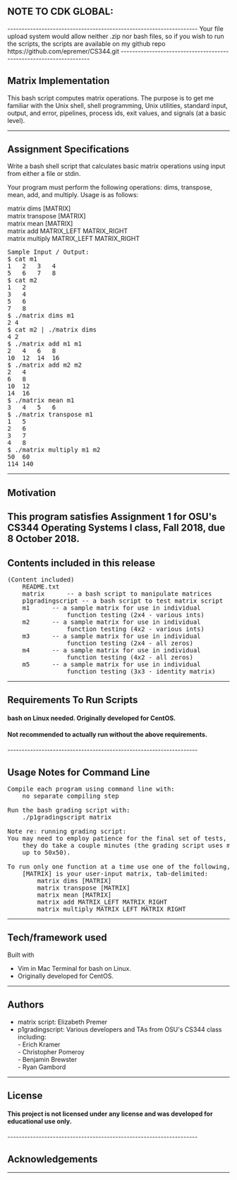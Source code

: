 <h2>NOTE TO CDK GLOBAL:</h2>
-------------------------------------------------------------------
Your file upload system would allow neither .zip nor bash files, so if
you wish to run the scripts, the scripts are available on my github
repo https://github.com/epremer/CS344.git
-------------------------------------------------------------------


Matrix Implementation
-------------------------------------------------------------------
This bash script computes matrix operations. The purpose
is to get me familiar with the Unix shell, shell programming, Unix
utilities, standard input, output, and error, pipelines, process
ids, exit values, and signals (at a basic level).

-------------------------------------------------------------------

Assignment Specifications
-------------------------------------------------------------------
Write a bash shell script that calculates basic matrix operations
using input from either a file or stdin.

Your program must perform the following operations: dims, transpose,
mean, add, and multiply. Usage is as follows:

matrix dims [MATRIX]  
matrix transpose [MATRIX]  
matrix mean [MATRIX]  
matrix add MATRIX_LEFT MATRIX_RIGHT  
matrix multiply MATRIX_LEFT MATRIX_RIGHT  
<pre>
Sample Input / Output:  
$ cat m1  
1	2	3	4
5	6	7	8  
$ cat m2  
1	2  
3	4  
5	6  
7	8  
$ ./matrix dims m1  
2 4  
$ cat m2 | ./matrix dims  
4 2  
$ ./matrix add m1 m1  
2	4	6	8  
10	12	14	16  
$ ./matrix add m2 m2  
2	4  
6	8  
10	12  
14	16  
$ ./matrix mean m1  
3	4	5	6  
$ ./matrix transpose m1  
1	5  
2	6  
3	7  
4	8  
$ ./matrix multiply m1 m2  
50	60  
114	140  
</pre>
-------------------------------------------------------------------


Motivation
-------------------------------------------------------------------
This program satisfies Assignment 1 for OSU's CS344 Operating
Systems I class, Fall 2018, due 8 October 2018.
-------------------------------------------------------------------


Contents included in this release
-------------------------------------------------------------------
<pre>(Content included)  
	README.txt  
	matrix		-- a bash script to manipulate matrices
	p1gradingscript	-- a bash script to test matrix script
	m1		-- a sample matrix for use in individual
				function testing (2x4 - various ints)
	m2		-- a sample matrix for use in individual
				function testing (4x2 - various ints)
	m3		-- a sample matrix for use in individual
				function testing (2x4 - all zeros)
	m4		-- a sample matrix for use in individual
				function testing (4x2 - all zeros)
  	m5		-- a sample matrix for use in individual
				function testing (3x3 - identity matrix)</pre>
-------------------------------------------------------------------


Requirements To Run Scripts
-------------------------------------------------------------------
<h4>bash on Linux needed. Originally developed for CentOS.</h4>
<h4>Not recommended to actually run without the above requirements.</h4>
-------------------------------------------------------------------


Usage Notes for Command Line
-------------------------------------------------------------------
<pre>Compile each program using command line with:  
	no separate compiling step  

Run the bash grading script with:  
	./p1gradingscript matrix  

Note re: running grading script:  
You may need to employ patience for the final set of tests, as
	they do take a couple minutes (the grading script uses matrices
	up to 50x50).

To run only one function at a time use one of the following, where
	[MATRIX] is your user-input matrix, tab-delimited:  
		matrix dims [MATRIX]  
		matrix transpose [MATRIX]  
		matrix mean [MATRIX]  
		matrix add MATRIX_LEFT MATRIX_RIGHT  
		matrix multiply MATRIX_LEFT MATRIX_RIGHT  
</pre>
-------------------------------------------------------------------


Tech/framework used
-------------------------------------------------------------------
Built with  
- Vim in Mac Terminal for bash on Linux.
- Originally developed for CentOS.
-------------------------------------------------------------------


Authors
-------------------------------------------------------------------
- matrix script: Elizabeth Premer  
- p1gradingscript: Various developers and TAs from OSU's CS344 class
	including:  
		- Erich Kramer  
		- Christopher Pomeroy  
		- Benjamin Brewster  
		- Ryan Gambord  
-------------------------------------------------------------------


License
-------------------------------------------------------------------
<h4>This project is not licensed under any license and was developed for educational use only.</h4>
-------------------------------------------------------------------


Acknowledgements
-------------------------------------------------------------------

-------------------------------------------------------------------
